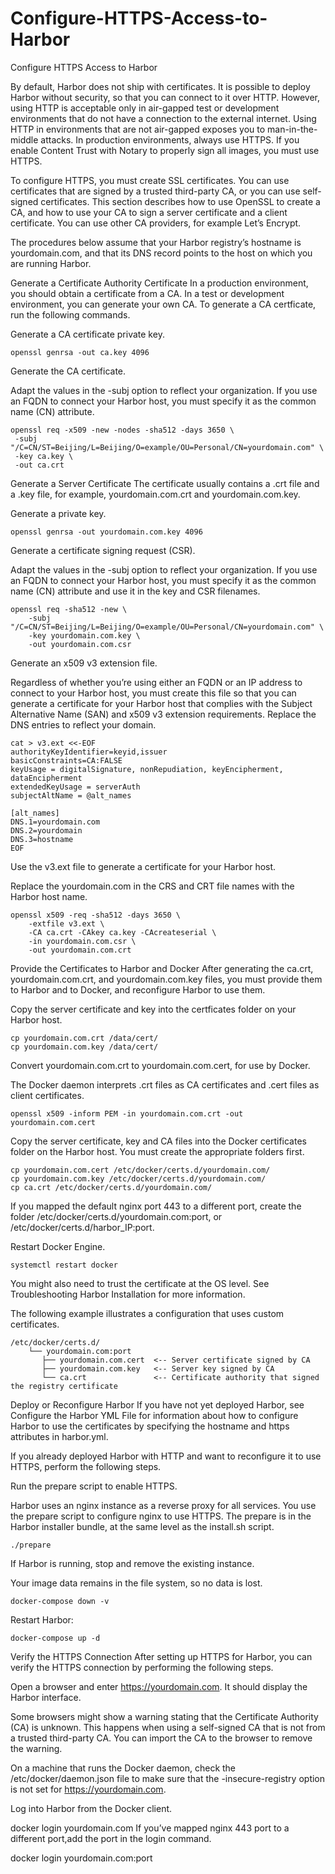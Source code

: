 # Configure-HTTPS-Access-to-Harbor
Configure HTTPS Access to Harbor

By default, Harbor does not ship with certificates. It is possible to deploy Harbor without security, so that you can connect to it over HTTP. However, using HTTP is acceptable only in air-gapped test or development environments that do not have a connection to the external internet. Using HTTP in environments that are not air-gapped exposes you to man-in-the-middle attacks. In production environments, always use HTTPS. If you enable Content Trust with Notary to properly sign all images, you must use HTTPS.

To configure HTTPS, you must create SSL certificates. You can use certificates that are signed by a trusted third-party CA, or you can use self-signed certificates. This section describes how to use OpenSSL to create a CA, and how to use your CA to sign a server certificate and a client certificate. You can use other CA providers, for example Let’s Encrypt.

The procedures below assume that your Harbor registry’s hostname is yourdomain.com, and that its DNS record points to the host on which you are running Harbor.

Generate a Certificate Authority Certificate
In a production environment, you should obtain a certificate from a CA. In a test or development environment, you can generate your own CA. To generate a CA certficate, run the following commands.

Generate a CA certificate private key.
```
openssl genrsa -out ca.key 4096
```
Generate the CA certificate.

Adapt the values in the -subj option to reflect your organization. If you use an FQDN to connect your Harbor host, you must specify it as the common name (CN) attribute.
```
openssl req -x509 -new -nodes -sha512 -days 3650 \
 -subj "/C=CN/ST=Beijing/L=Beijing/O=example/OU=Personal/CN=yourdomain.com" \
 -key ca.key \
 -out ca.crt
```
Generate a Server Certificate
The certificate usually contains a .crt file and a .key file, for example, yourdomain.com.crt and yourdomain.com.key.

Generate a private key.
```
openssl genrsa -out yourdomain.com.key 4096
```
Generate a certificate signing request (CSR).

Adapt the values in the -subj option to reflect your organization. If you use an FQDN to connect your Harbor host, you must specify it as the common name (CN) attribute and use it in the key and CSR filenames.
```
openssl req -sha512 -new \
    -subj "/C=CN/ST=Beijing/L=Beijing/O=example/OU=Personal/CN=yourdomain.com" \
    -key yourdomain.com.key \
    -out yourdomain.com.csr
```
Generate an x509 v3 extension file.

Regardless of whether you’re using either an FQDN or an IP address to connect to your Harbor host, you must create this file so that you can generate a certificate for your Harbor host that complies with the Subject Alternative Name (SAN) and x509 v3 extension requirements. Replace the DNS entries to reflect your domain.
```
cat > v3.ext <<-EOF
authorityKeyIdentifier=keyid,issuer
basicConstraints=CA:FALSE
keyUsage = digitalSignature, nonRepudiation, keyEncipherment, dataEncipherment
extendedKeyUsage = serverAuth
subjectAltName = @alt_names

[alt_names]
DNS.1=yourdomain.com
DNS.2=yourdomain
DNS.3=hostname
EOF
```
Use the v3.ext file to generate a certificate for your Harbor host.

Replace the yourdomain.com in the CRS and CRT file names with the Harbor host name.
```
openssl x509 -req -sha512 -days 3650 \
    -extfile v3.ext \
    -CA ca.crt -CAkey ca.key -CAcreateserial \
    -in yourdomain.com.csr \
    -out yourdomain.com.crt
```
Provide the Certificates to Harbor and Docker
After generating the ca.crt, yourdomain.com.crt, and yourdomain.com.key files, you must provide them to Harbor and to Docker, and reconfigure Harbor to use them.

Copy the server certificate and key into the certficates folder on your Harbor host.
```
cp yourdomain.com.crt /data/cert/
cp yourdomain.com.key /data/cert/
```
Convert yourdomain.com.crt to yourdomain.com.cert, for use by Docker.

The Docker daemon interprets .crt files as CA certificates and .cert files as client certificates.
```
openssl x509 -inform PEM -in yourdomain.com.crt -out yourdomain.com.cert
```
Copy the server certificate, key and CA files into the Docker certificates folder on the Harbor host. You must create the appropriate folders first.
```
cp yourdomain.com.cert /etc/docker/certs.d/yourdomain.com/
cp yourdomain.com.key /etc/docker/certs.d/yourdomain.com/
cp ca.crt /etc/docker/certs.d/yourdomain.com/
```
If you mapped the default nginx port 443 to a different port, create the folder /etc/docker/certs.d/yourdomain.com:port, or /etc/docker/certs.d/harbor_IP:port.

Restart Docker Engine.
```
systemctl restart docker
```
You might also need to trust the certificate at the OS level. See Troubleshooting Harbor Installation for more information.

The following example illustrates a configuration that uses custom certificates.
```
/etc/docker/certs.d/
    └── yourdomain.com:port
       ├── yourdomain.com.cert  <-- Server certificate signed by CA
       ├── yourdomain.com.key   <-- Server key signed by CA
       └── ca.crt               <-- Certificate authority that signed the registry certificate
```
Deploy or Reconfigure Harbor
If you have not yet deployed Harbor, see Configure the Harbor YML File for information about how to configure Harbor to use the certificates by specifying the hostname and https attributes in harbor.yml.

If you already deployed Harbor with HTTP and want to reconfigure it to use HTTPS, perform the following steps.

Run the prepare script to enable HTTPS.

Harbor uses an nginx instance as a reverse proxy for all services. You use the prepare script to configure nginx to use HTTPS. The prepare is in the Harbor installer bundle, at the same level as the install.sh script.
```
./prepare
```
If Harbor is running, stop and remove the existing instance.

Your image data remains in the file system, so no data is lost.
```
docker-compose down -v
```
Restart Harbor:
```
docker-compose up -d
```
Verify the HTTPS Connection
After setting up HTTPS for Harbor, you can verify the HTTPS connection by performing the following steps.

Open a browser and enter https://yourdomain.com. It should display the Harbor interface.

Some browsers might show a warning stating that the Certificate Authority (CA) is unknown. This happens when using a self-signed CA that is not from a trusted third-party CA. You can import the CA to the browser to remove the warning.

On a machine that runs the Docker daemon, check the /etc/docker/daemon.json file to make sure that the -insecure-registry option is not set for https://yourdomain.com.

Log into Harbor from the Docker client.

docker login yourdomain.com
If you’ve mapped nginx 443 port to a different port,add the port in the login command.

docker login yourdomain.com:port
